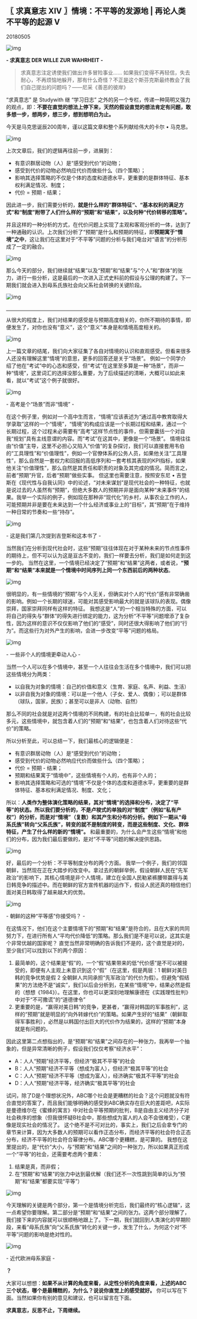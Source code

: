 ## 〖 求真意志 XIV 〗情境：不平等的发源地 | 再论人类不平等的起源 V

20180505

![img](https://mmbiz.qpic.cn/mmbiz_png/HpDoIo9fHYgGPWjRC9cnR1jxZibHyMuTsbBBqu7zBpvsfQC2P7rPuH2I0KvZctGWugkhBEdZKZar5YvMPfdH87A/640?wx_fmt=png&tp=webp&wxfrom=5&wx_lazy=1&wx_co=1)

**- 求真意志 DER WILLE ZUR WAHRHEIT -**



> 求真意志注定诱使我们做出许多冒险事业...... 如果我们变得不再轻信，失去耐心，不再烦恼地躲开，那有什么奇怪？不正是这个斯芬克斯最终教会了我们自己提出的问题吗？——尼采《善恶的彼岸》



“求真意志” 是 Studywith 继 “学习日志” 之外的另一个专栏，传递一种简明又强力的观点，即：**不要在直觉的想法上停下来，天然的假设直觉的想法肯定有问题，敢多想一步，想两步，想三步，想到想明白为止。**



今天是马克思诞辰200周年，谨以这篇文章和整个系列献给伟大的卡尔 • 马克思。



![img](https://mmbiz.qpic.cn/mmbiz_jpg/HpDoIo9fHYjU3HT9AyfpzxZibPzIW5s5AVsNTI4nQwicgqQ5Zl6tUcbkgLhm6DRwCg0BSwQRItCPCXd6CTjzibkwQ/640?wx_fmt=jpeg&tp=webp&wxfrom=5&wx_lazy=1&wx_co=1)



上次文章后，我们的逻辑再往前一步，进展到：

- 有意识群居动物（人）是“感受到代价”的动物；
- 感受到代价的动物必然响应代价而做些什么（四个策略）；
- 影响其选择策略的不仅是个体的态度和道德水平，更重要的是群体特征、基本权利满足情况、制度；
- 代价 = 预期 - 结果；

因此进一步，我们需要分析的，**就是什么样的”群体特征“、“基本权利的满足方式”和“制度”附带了人们什么样的“预期”和“结果”，以及何种“代价转移的策略”。**

并且这样的一种分析的方式，在代价问题上实现了主观和客观分析的一体，达到了一种通融的认识。上次我们分析了“预期”是什么和预期的特征，即**预期寓于“情境”之中**，这让我们在这里对于“不平等”问题的分析与我们电台对“语言”的分析形成了一定的融合。



![img](https://mmbiz.qpic.cn/mmbiz_jpg/HpDoIo9fHYjU3HT9AyfpzxZibPzIW5s5AzADvx27mxHicBBLBJtzMjJRkPaIjXg7Rgwl7mfO11gRztDQ6KWJqH3Q/640?wx_fmt=jpeg&tp=webp&wxfrom=5&wx_lazy=1&wx_co=1)



那么今天的部分，我们继续就“结果”以及“预期”和“结果”与“个人”和“群体”的张力，进行一些分析，这是最后的一次进入正式史料前的假设与公理的构建了。下一期我们就会进入到母系氏族社会向父系社会转换的关键阶段。





![img](https://mmbiz.qpic.cn/mmbiz_jpg/HpDoIo9fHYjU3HT9AyfpzxZibPzIW5s5AhIYSNhHNqDp9YhibO6kQ7SqyfkpY0ic5p4ORR66v2T1P7hS1mWGkQOlQ/640?wx_fmt=jpeg&tp=webp&wxfrom=5&wx_lazy=1&wx_co=1)



## 

------



从很大的程度上，我们对结果的感受是与预期高度相关的，你所不期待的事情，即便发生了，对你也没有“意义”，这个“意义”本身是和情境高度相关的。



![img](https://mmbiz.qpic.cn/mmbiz_jpg/HpDoIo9fHYjU3HT9AyfpzxZibPzIW5s5A6CJUOXmCrK4JKBVyVWjiaY2Sfowsf3QRySd4atHAHjHGwda4FQ9j8icg/640?wx_fmt=jpeg&tp=webp&wxfrom=5&wx_lazy=1&wx_co=1)



上一篇文章的结尾，我们向大家征集了各自对情境的认识和直观感受。但看来很多人还没有理解这里“情境”的意思，更多的回答还是关于“场景”。
例如一个同学介绍了他在“考试”中的心态和感受，但“考试”在这里至多算是一种“场景”，而非一种“情境”，这里词汇的选择没那么重要，为了后续描述的清晰，大概可以如此来看，就以“考试”这个例子就很好。

![img](https://mmbiz.qpic.cn/mmbiz_jpg/HpDoIo9fHYjU3HT9AyfpzxZibPzIW5s5AqL4tmEZ6DU5ThNQrvzmMhibkTCArnLy8tDlDDT2Kec99onj3o4wJJag/640?wx_fmt=jpeg&tp=webp&wxfrom=5&wx_lazy=1&wx_co=1)

\- 高考是个“场景”而非“情境” -

在这个例子里，例如对一个高中生而言，“情境”应该表述为“通过高中教育取得大学录取”这样的一个“情境”，“情境”的构成应该是一个长期过程和结果，通过一个长期过程，这个过程未必需要有“高考”这样节点性的事件，但需要囊括一个对自我“规划”具有主线意谓的内容。而“考试”在这其中，更像是一个“场景”。
情境往往由“价值”主导，这里不必担心又陷入“价值”的复杂探讨，我们可以直接套用韦伯的“工具理性”和“价值理性”，例如一个官僚体系的公务人员，如果他关注“工具理性”，那么自然是一套权力和回报的高低序列和一套考核其表现的KPI指标，如果他关注“价值理性”，那么自然是其责任和职责的对象及其完成的情况。简而言之，前者“预期”升官，后者“预期”做些实事。
但这里也需要注意，按照安东尼 • 吉登斯在《现代性与自我认同》中的论述，“对未来谋划”是现代社会的一种特征，也就是说过去的人虽然有“预期”，但绝大多数人的预期并非是面向某种“未来事件”的结果。我举一个实际的例子，例如现在那种非“现代化”的乡村，从事农业工作的人，可能预期并非是要在未来达到一个什么经济或事业上的“目标”，其“预期”在于维持一种日常的节奏和一些“持存”。

![img](https://mmbiz.qpic.cn/mmbiz_jpg/HpDoIo9fHYjU3HT9AyfpzxZibPzIW5s5ABOcc5CWrFpdZZ8AOiaicAL2vI2ibqOnz1d8lJODm5vCj6cchmwps7otEQ/640?wx_fmt=jpeg&tp=webp&wxfrom=5&wx_lazy=1&wx_co=1)

\- 这是我们第几次提到吉登斯和这本书了 -

当然我们在分析到现代社会时，这些“预期”往往体现在对于某种未来的节点性事件的期待上，但不可以认为这是亘古不变的，我们一样要去分析，我们是如何走到这一步的。
当然在这里，一个情境已经决定了“预期”和“结果”这两者，或者说，**“预期”和“结果”本来就是一个情境中时间序列上同一个东西前后的两种状态**。



![img](https://mmbiz.qpic.cn/mmbiz_jpg/HpDoIo9fHYjU3HT9AyfpzxZibPzIW5s5Ag5PP1cCeKBwp1pYYvfSibbOG0snI6nBHia7x2cljB3YTnHNlRep6IMPA/640?wx_fmt=jpeg&tp=webp&wxfrom=5&wx_lazy=1&wx_co=1)



很明显的，有一些情境的“预期”与个人无关，但确实对个人的“代价”感有非常确凿的影响。例如一个长期的球迷，可能对其感受影响最大的就是该球队的表现。偶像崇拜，国家崇拜同样有这样的特征。
我想这是“人”的一个相当特殊的方面，可以将自己的得失与“群体”的得失进行绑定的能力，这为分析“不平等”问题增添了复杂性，因为这样的意识不仅仅影响了他们的“感受”，同时还很大得影响了他们的“行为”。而这些行为对外产生的影响，会进一步改变“平等”问题的格局。

![img](https://mmbiz.qpic.cn/mmbiz_jpg/HpDoIo9fHYjU3HT9AyfpzxZibPzIW5s5AaIUMRAQDxFoE7GfClYub0pgE4ArBYJDorlIzestpxksBH64m79kGMg/640?wx_fmt=jpeg&tp=webp&wxfrom=5&wx_lazy=1&wx_co=1)

\- 一些非个人的情境更牵动人心 -

当然一个人可以在多个情境中，甚至一个人往往会生活在多个情境中，我们可以把这些情境分为两类：

- 以自我为对象的情境：自己的价值和意义（生育、家庭、名声、利益、生活）
- 以非自我为对象的情境：可以是一个他人（子女、爱人、偶像）；可以是群体（球队，国家，民族）；甚至可以是非人（动物、自然）

那么不同的社会就是对这两个情境的不同构建，有的社会比较单一，有的社会比较多元，这些情境中，就包含着人们的“预期”和“结果”，也包含着人们对待这些“代价”的策略。



所以分析至此，可以总结一下，我们最核心的逻辑便是：

- 有意识群居动物（人）是“感受到代价”的动物；
- 感受到代价的动物必然响应代价而做些什么（四个策略）；
- 代价 = 预期 - 结果；
- 预期和结果寓于“情境中”，这些情境有个人的，也有非个人的；
- 影响其选择策略和可选的“情境”不仅是个体的态度和道德水平，更重要的是群体特征、基本权利满足情况、制度、文化；



所以：**人类作为整体演化策略的结果，其对“情境”的选择和分布，决定了“平等”的状态。**所以我们要分析的，不是卢梭式的单独的对“制度”（例如“私有产权”）的分析，而是对“情境”（复数）和其产生和分布的分析。例如下一期从“母系氏族”转向“父系氏族”，转变的就不是制度的转变，而是**这些制度、文化、群体特征，产生了什么样的新的“情境”。**
和最重要的，为什么会产生这些“情境”和他们的分布，因为我们最后要做的，是对“不平等”问题的解决提供思路。



![img](https://mmbiz.qpic.cn/mmbiz_jpg/HpDoIo9fHYjU3HT9AyfpzxZibPzIW5s5ANmSbDOGfjFbt1u4D8mqlqz2u6zK1PTUy9gCU8oBicJAkEsfImKYGeTg/640?wx_fmt=jpeg&tp=webp&wxfrom=5&wx_lazy=1&wx_co=1)



好，最后的一个分析：不平等制度分布的两个方面。
我举一个例子，我们的邻国朝鲜，当然现在正在大踏步的改变中。拿过去的朝鲜举例，假设朝鲜人民在“先军政治”的影响下，其核心情境是非个人情境，建立在全国人民勒紧裤腰带赢得与美日韩竞争的描述中。而在朝鲜的官方宣传机器的运作下，假设人民还真的相信他们面对美日韩取得了越来越大的优势。

![img](https://mmbiz.qpic.cn/mmbiz_jpg/HpDoIo9fHYjU3HT9AyfpzxZibPzIW5s5AuDTTYjqwDicyaOKcOvfEuwtLORibtb33B6IhWzQ89wHibmrr0vjT29QTw/640?wx_fmt=jpeg&tp=webp&wxfrom=5&wx_lazy=1&wx_co=1)

\- 朝鲜的这种“平等感”你接受吗？ -

在这情况下，他们在这个主要情境下的“预期”和“结果”是符合的，且在大家的共同努力下，在进行所有人“平均代价降低”的策略。那么我们是不是可以说，这其实是个非常优越的国家呢？
直觉当然非常明确的告诉我们不是的，这个直觉是对的，至少我们可以找到以下的两个原因：

1. 最简单的，这个结果是“假”的，一个“假”结果带来的低“代价感”是不可以被接受的，即便有人主观上未意识到这个“假”（在这里，假是两层：1 朝鲜对美日韩的竞争优势是假 2 全朝鲜人共同承担“先军政治”的代价为假）。但避免“假结果”的方法绝不是“诚实”，我们以后会分析到，在某些“情境”中，结果必然是假的（想想《1984》）。在这里，你也可以更深刻地理解康德在《实践理性批判》中对于“不可撒谎”的“道德律令”
2. 更重要的是，“赢得对美日韩”的竞争，更甚者，“赢得对韩国的军事胜利”，这样的“预期”就是明显的“向外转嫁代价”的策略。如果产生好的“结果”（朝鲜取得军事胜利），必然是以韩国付出巨大的代价作为结果的，这样的“预期”本身就是有问题的。

因此这里第二点想指出的，是“预期”和“结果”之间存在的一种张力，我再举一个抽象的，但是异常清晰的例子，假设我们仅仅考察“经济水平”：

- A：人人“预期”经济平等，但经济“极其不平等”的社会
- B：人人“预期”经济不平等（想成为富人），但经济“极其平等”的社会
- C：人人“预期”经济不平等（想成为富人），经济确实“极其不平等”的社会
- D：人人“预期”经济平等，经济确实“极其平等”的社会

试问，除了D是个理想状况外，ABC哪个社会是更糟糕的社会？这个问题就没有符合直觉的答案了，而且我们能够明确的感受到ABC确实存在巨大的差距吧，A实际是曼德维尔在《蜜蜂的寓言》中对社会平等预期的批判，B是自由主义经济分子对社会秩序的想象（但我很怀疑B社会中，那些想成为富人的人会不会很难受），C更像是现实社会的情况了。
这个绝不是不可对比的，事实上，我们之后会拿专门的章节来计算，因为大多数人的预期可以看作正态分布，而经济平等的社会符合正态分布，经济不平等的社会符合幂律分布。ABC哪个更糟糕，是可算的。
我想在这里提出的，是“代价”大小，与“预期”和“结果”之间的一种张力，所以如果真正形成一个“平等”的社会，还需要考虑两个要素：

1. 结果是真，而非假；
2. 在“预期”和“结果”的张力中达到最优解（我们还不一次性跳到简单的认为“预期”和“结果”都要实现“平等”）



![img](https://mmbiz.qpic.cn/mmbiz_jpg/HpDoIo9fHYjvsk8ucR0OiaGjn9SoGcjibG5UbSC0aLRFtibfuHU3FAFZicGtjZBy0S2hWic9c0nmCqlxJWKHicWHjfLg/640?wx_fmt=jpeg&tp=webp&wxfrom=5&wx_lazy=1&wx_co=1)



今天理解的关键是两个部分，第一个是情境分析完后，我们最终的“核心逻辑”，这一点希望你要理解。第二部分是“预期”和“结果”之间的张力。这两个部分理解了，我们接下来的内容就可以很顺畅地跟上了。下一期，我们就回到人类演化的早期阶段，来看“母系氏族”向“父系氏族”转化的关键一步，发生了什么，为何这个对“不平等”问题的影响是绝对性的。



![img](https://mmbiz.qpic.cn/mmbiz_jpg/HpDoIo9fHYjU3HT9AyfpzxZibPzIW5s5AuQSwdDuTpibv9QCh6ZNic8Vz3Wibrj8sCNiavJ9Y9YzrnMMfFMBGyxxIwQ/640?wx_fmt=jpeg&tp=webp&wxfrom=5&wx_lazy=1&wx_co=1)

\- 近代欧洲母系家庭 -



**？**

大家可以想想：**如果不从计算的角度来看，从定性分析的角度来看，上述的ABC三个状态，哪个是最糟糕的，为什么？说说你直觉上的感受就好。**
你可以写在下面。当然如果你有别的意见和建议，也可以留言在下面。



**求真意志，反思不止，下周继续。**